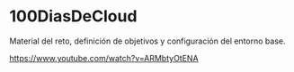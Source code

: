 # 100DiasDeCloud
Material del reto, definición de objetivos y configuración del entorno base.

https://www.youtube.com/watch?v=ARMbtyOtENA
